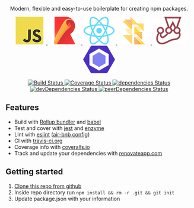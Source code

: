 <p align="center">
  Modern, flexible and easy-to-use boilerplate for creating npm packages.
</p>
<p align="center">
  <a href="https://babeljs.io/">
    <img src="/internals/img/js.png" alt="Babel">
  </a>
  <a href="https://rollupjs.org/">
    <img src="/internals/img/rollup.png" alt="Rollup">
  </a>
  <a href="https://reactjs.org/">
    <img src="/internals/img/react.png" alt="React">
  </a>
  <a href="https://flow.org">
    <img src="/internals/img/flow.png" alt="FlowJS">
  </a>
  <a href="https://facebook.github.io/jest/">
    <img src="/internals/img/jest.png" alt="Jest">
  </a>
  <a href="https://eslint.org/">
    <img src="/internals/img/eslint.png" alt="ESLint">
  </a>
</p>

<p align="center">
  <a href="https://travis-ci.org/eunikitin/modern-package-boilerplate">
    <img src="https://travis-ci.org/eunikitin/modern-package-boilerplate.svg?branch=master" alt="Build Status">
  </a>
  <a href="https://coveralls.io/github/eunikitin/modern-package-boilerplate?branch=master">
    <img src="https://coveralls.io/repos/github/eunikitin/modern-package-boilerplate/badge.svg?branch=master" alt="Coverage Status">
  </a>
  <a href="https://david-dm.org/eunikitin/modern-package-boilerplate">
    <img src="https://david-dm.org/eunikitin/modern-package-boilerplate/status.svg" alt="dependencies Status">
  </a>
  <a href="https://david-dm.org/eunikitin/modern-package-boilerplate?type=dev">
    <img src="https://david-dm.org/eunikitin/modern-package-boilerplate/dev-status.svg" alt="devDependencies Status">
  </a>
  <a href="https://david-dm.org/eunikitin/modern-package-boilerplate?type=peer">
    <img src="https://david-dm.org/eunikitin/modern-package-boilerplate/peer-status.svg" alt="peerDependencies Status">
  </a>
</p>

## Features
* Build with [Rollup bundler](https://github.com/rollup/rollup) and [babel](https://babeljs.io/)
* Test and cover with [jest](https://mochajs.org/) and [enzyme](http://chaijs.com/)
* Lint with [eslint](http://eslint.org/) ([air-bnb config](https://github.com/airbnb/javascript))
* CI with [travis-ci.org](https://travis-ci.org/)
* Coverage info with [coveralls.io](https://coveralls.io)
* Track and update your dependencies with [renovateapp.com](https://renovateapp.com/)

## Getting started
1. [Clone this repo from github](https://github.com/eunikitin/modern-package-boilerplate)
2. Inside repo directory run `npm install && rm -r .git && git init`
2. Update package.json with your information
